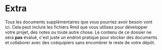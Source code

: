 # Extra

Tous les documents supplémentaires que vous pourriez avoir besoin vont ici.
Cela peut inclure les fichiers Rmd que vous utilisez pour développer votre projet, 
des notes ou toute autre chose. Le contenu de ce dossier ne sera **pas** évalué, 
c'est juste un endroit pratique pour stocker des documents et collaborer avec des 
coéquipiers sans encombrer le reste de votre dépôt.